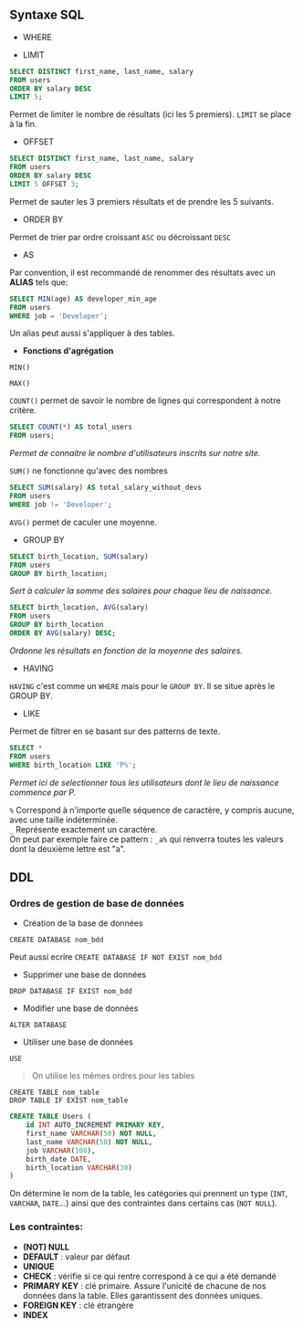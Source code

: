 ## Syntaxe SQL

- WHERE

- LIMIT

```SQL
SELECT DISTINCT first_name, last_name, salary
FROM users
ORDER BY salary DESC
LIMIT 5;
```

Permet de limiter le nombre de résultats (ici les 5 premiers). `LIMIT` se place à la fin.

- OFFSET

```SQL
SELECT DISTINCT first_name, last_name, salary
FROM users
ORDER BY salary DESC
LIMIT 5 OFFSET 3;
```

Permet de sauter les 3 premiers résultats et de prendre les 5 suivants.

- ORDER BY

Permet de trier par ordre croissant `ASC` ou décroissant `DESC`

- AS

Par convention, il est recommandé de renommer des résultats avec un **ALIAS** tels que:
```SQL
SELECT MIN(age) AS developer_min_age
FROM users
WHERE job = 'Developer';
```

Un alias peut aussi s'appliquer à des tables.

- **Fonctions d'agrégation**

`MIN()`

`MAX()`

`COUNT()` permet de savoir le nombre de lignes qui correspondent à notre critère.

```SQL
SELECT COUNT(*) AS total_users
FROM users;
```
*Permet de connaitre le nombre d'utilisateurs inscrits sur notre site.*

`SUM()` ne fonctionne qu'avec des nombres

```SQL
SELECT SUM(salary) AS total_salary_without_devs
FROM users
WHERE job != 'Developer';
```

`AVG()` permet de caculer une moyenne.

- GROUP BY

```SQL
SELECT birth_location, SUM(salary) 
FROM users
GROUP BY birth_location;
```
*Sert à calculer la somme des salaires pour chaque lieu de naissance.*

```SQL
SELECT birth_location, AVG(salary) 
FROM users
GROUP BY birth_location
ORDER BY AVG(salary) DESC;
```
*Ordonne les résultats en fonction de la moyenne des salaires.*

- HAVING

`HAVING` c'est comme un `WHERE` mais pour le `GROUP BY`. Il se situe après le GROUP BY.

- LIKE

Permet de filtrer en se basant sur des patterns de texte.

```SQL
SELECT *
FROM users
WHERE birth_location LIKE 'P%';
```
*Permet ici de selectionner tous les utilisateurs dont le lieu de naissance commence par P.*


`%` Correspond à n'importe quelle séquence de caractère, y compris aucune, avec une taille indéterminée.  
`_` Représente exactement un caractère.   
On peut par exemple faire ce pattern : `_a%` qui renverra toutes les valeurs dont la deuxième lettre est "a".


## DDL

### Ordres de gestion de base de données


- Création de la base de données

`CREATE DATABASE nom_bdd`

Peut aussi ecrire `CREATE DATABASE IF NOT EXIST nom_bdd`

- Supprimer une base de données

`DROP DATABASE IF EXIST nom_bdd`

- Modifier une base de données

`ALTER DATABASE`

- Utiliser une base de données

`USE`

> On utilise les mêmes ordres pour les tables

`CREATE TABLE nom_table`  
`DROP TABLE IF EXIST nom_table`

```SQL
CREATE TABLE Users (
    id INT AUTO_INCREMENT PRIMARY KEY,
    first_name VARCHAR(50) NOT NULL,
    last_name VARCHAR(50) NOT NULL,
    job VARCHAR(100),
    birth_date DATE,
    birth_location VARCHAR(30)
)
```

On détermine le nom de la table, les catégories qui prennent un type (`INT`, `VARCHAR`, `DATE`...) ainsi que des contraintes dans certains cas (`NOT NULL`).

### Les contraintes:

- **(NOT) NULL**
- **DEFAULT** : valeur par défaut
- **UNIQUE**
- **CHECK** : vérifie si ce qui rentre correspond à ce qui a été demandé
- **PRIMARY KEY** : clé primaire. Assure l'unicité de chacune de nos données dans la table. Elles garantissent des données uniques.
- **FOREIGN KEY** : clé étrangère
- **INDEX**